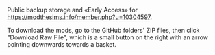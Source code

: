 Public backup storage and «Early Access» for https://modthesims.info/member.php?u=10304597.

To download the mods, go to the GitHub folders' ZIP files, then click "Download Raw File", which is a small button on the right with an arrow pointing downwards towards a basket.
